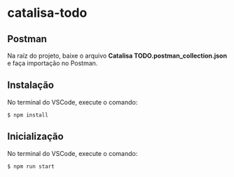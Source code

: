 # catalisa-todo

## Postman

Na raíz do projeto, baixe o arquivo **Catalisa TODO.postman_collection.json** e faça importação no Postman.
## Instalação

No terminal do VSCode, execute o comando:

```shell
$ npm install
```

## Inicialização

No terminal do VSCode, execute o comando:

```shell
$ npm run start
```

